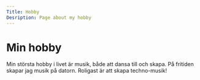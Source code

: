 ```yaml
---
Title: Hobby
Desription: Page about my hobby
---
```


Min hobby
====================

Min största hobby i livet är musik, både att dansa till och skapa.
På fritiden skapar jag musik på datorn. Roligast är att skapa techno-musik!